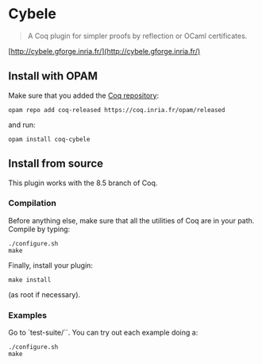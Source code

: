 # Cybele
> A Coq plugin for simpler proofs by reflection or OCaml certificates.

[http://cybele.gforge.inria.fr/](http://cybele.gforge.inria.fr/)

## Install with OPAM
Make sure that you added the [Coq repository](http://coq.io/opam/):

    opam repo add coq-released https://coq.inria.fr/opam/released

and run:

    opam install coq-cybele

## Install from source
This plugin works with the 8.5 branch of Coq.

### Compilation
Before anything else, make sure that all the utilities of Coq are in
your path. Compile by typing:

    ./configure.sh
    make

Finally, install your plugin:

    make install

(as root if necessary).

### Examples
Go to `test-suite/``. You can try out each example doing a:

    ./configure.sh
    make
